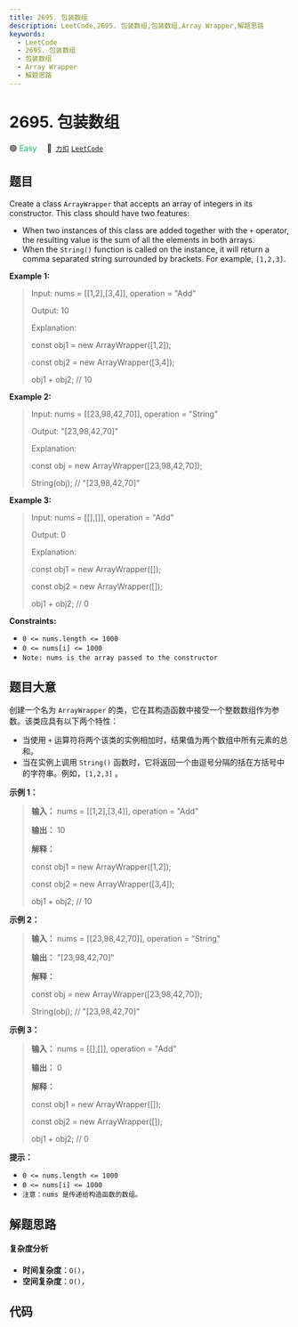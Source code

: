```yaml
---
title: 2695. 包装数组
description: LeetCode,2695. 包装数组,包装数组,Array Wrapper,解题思路
keywords:
  - LeetCode
  - 2695. 包装数组
  - 包装数组
  - Array Wrapper
  - 解题思路
---
```


# 2695. 包装数组

🟢 <font color=#15bd66>Easy</font>&emsp; 🔗&ensp;[`力扣`](https://leetcode.cn/problems/array-wrapper) [`LeetCode`](https://leetcode.com/problems/array-wrapper)

## 题目

Create a class `ArrayWrapper` that accepts an array of integers in its
constructor. This class should have two features:

  * When two instances of this class are added together with the `+` operator, the resulting value is the sum of all the elements in both arrays.
  * When the `String()` function is called on the instance, it will return a comma separated string surrounded by brackets. For example, `[1,2,3]`.



**Example 1:**

> Input: nums = [[1,2],[3,4]], operation = "Add"
> 
> Output: 10
> 
> Explanation:
> 
> const obj1 = new ArrayWrapper([1,2]);
> 
> const obj2 = new ArrayWrapper([3,4]);
> 
> obj1 + obj2; // 10

**Example 2:**

> Input: nums = [[23,98,42,70]], operation = "String"
> 
> Output: "[23,98,42,70]"
> 
> Explanation:
> 
> const obj = new ArrayWrapper([23,98,42,70]);
> 
> String(obj); // "[23,98,42,70]"

**Example 3:**

> Input: nums = [[],[]], operation = "Add"
> 
> Output: 0
> 
> Explanation:
> 
> const obj1 = new ArrayWrapper([]);
> 
> const obj2 = new ArrayWrapper([]);
> 
> obj1 + obj2; // 0

**Constraints:**

  * `0 <= nums.length <= 1000`
  * `0 <= nums[i] <= 1000`
  * `Note: nums is the array passed to the constructor`


## 题目大意

创建一个名为 `ArrayWrapper` 的类，它在其构造函数中接受一个整数数组作为参数。该类应具有以下两个特性：

  * 当使用 `+` 运算符将两个该类的实例相加时，结果值为两个数组中所有元素的总和。
  * 当在实例上调用 `String()` 函数时，它将返回一个由逗号分隔的括在方括号中的字符串。例如，`[1,2,3]` 。



**示例 1：**

> 
> 
> 
> 
> 
> **输入：** nums = [[1,2],[3,4]], operation = "Add"
> 
> **输出：** 10
> 
> **解释：**
> 
> const obj1 = new ArrayWrapper([1,2]);
> 
> const obj2 = new ArrayWrapper([3,4]);
> 
> obj1 + obj2; // 10
> 
> 

**示例 2：**

> 
> 
> 
> 
> 
> **输入：** nums = [[23,98,42,70]], operation = "String"
> 
> **输出：** "[23,98,42,70]"
> 
> **解释：**
> 
> const obj = new ArrayWrapper([23,98,42,70]);
> 
> String(obj); // "[23,98,42,70]"
> 
> 

**示例 3：**

> 
> 
> 
> 
> 
> **输入：** nums = [[],[]], operation = "Add"
> 
> **输出：** 0
> 
> **解释：**
> 
> const obj1 = new ArrayWrapper([]);
> 
> const obj2 = new ArrayWrapper([]);
> 
> obj1 + obj2; // 0
> 
> 



**提示：**

  * `0 <= nums.length <= 1000`
  * `0 <= nums[i] <= 1000`
  * `注意：nums 是传递给构造函数的数组。`


## 解题思路

#### 复杂度分析

- **时间复杂度**：`O()`，
- **空间复杂度**：`O()`，

## 代码

```javascript

```